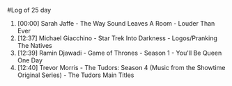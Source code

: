 #Log of 25 day

1. [00:00] Sarah Jaffe - The Way Sound Leaves A Room - Louder Than Ever
1. [12:37] Michael Giacchino - Star Trek Into Darkness - Logos/Pranking The Natives
1. [12:39] Ramin Djawadi - Game of Thrones - Season 1 - You'll Be Queen One Day
1. [12:40] Trevor Morris - The Tudors: Season 4 (Music from the Showtime Original Series) - The Tudors Main Titles
